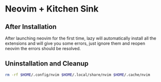 # Neovim + Kitchen Sink

## After Installation

After launching neovim for the first time, lazy will automatically install all the extensions and will give you some errors, just ignore them and reopen neovim the errors should be resolved.

## Uninstallation and Cleanup

```bash
rm -rf $HOME/.config/nvim $HOME/.local/share/nvim $HOME/.cache/nvim
```
